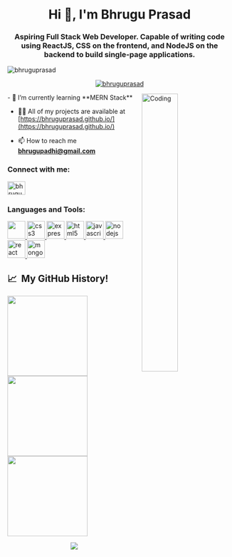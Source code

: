 
<h1 align="center">Hi 👋, I'm Bhrugu Prasad</h1>
<h3 align="center">Aspiring Full Stack Web Developer. Capable of writing code using ReactJS, CSS on the frontend, and NodeJS on the backend to build single-page applications.</h3>
<p align="left"> <img src="https://komarev.com/ghpvc/?username=bhruguprasad&label=Profile%20views&color=0e75b6&style=flat" alt="bhruguprasad" /> </p>
<p align="center"> <a href="https://github.com/ryo-ma/github-profile-trophy"><img src="https://github-profile-trophy.vercel.app/?username=bhruguprasad" alt="bhruguprasad" /></a> </p>
<img align="right" width="40%" height="auto" src="https://i.pinimg.com/originals/e1/f3/41/e1f3413bf5036045713341394f617225.gif" alt="Coding" />
- 🌱 I’m currently learning **MERN Stack**

- 👨‍💻 All of my projects are available at [https://bhruguprasad.github.io/](https://bhruguprasad.github.io/)

- 📫 How to reach me **bhrugupadhi@gmail.com**


<h3 align="left">Connect with me:</h3>
<p align="left">
<a href="https://www.linkedin.com/in/bhrugu-prasad-61b759232/" target="-blank"><img align="center" src="https://img.icons8.com/color/48/null/linkedin-2--v1.png" alt="bhrugu-prasad-61b759232" height="30" width="40" /></a>
</p>

<!-- <h3 align="left">Languages and Tools:</h3>
<p align="left"> <a href="https://getbootstrap.com" target="_blank" rel="noreferrer"> <img src="https://raw.githubusercontent.com/devicons/devicon/master/icons/bootstrap/bootstrap-plain-wordmark.svg" alt="bootstrap" width="40" height="40"/> </a> <a href="https://www.w3schools.com/css/" target="_blank" rel="noreferrer"> <img src="https://raw.githubusercontent.com/devicons/devicon/master/icons/css3/css3-original-wordmark.svg" alt="css3" width="40" height="40"/> </a> <a href="https://git-scm.com/" target="_blank" rel="noreferrer"> <img src="https://www.vectorlogo.zone/logos/git-scm/git-scm-icon.svg" alt="git" width="40" height="40"/> </a> <a href="https://www.w3.org/html/" target="_blank" rel="noreferrer"> <img src="https://raw.githubusercontent.com/devicons/devicon/master/icons/html5/html5-original-wordmark.svg" alt="html5" width="40" height="40"/> </a> <a href="https://developer.mozilla.org/en-US/docs/Web/JavaScript" target="_blank" rel="noreferrer"> <img src="https://raw.githubusercontent.com/devicons/devicon/master/icons/javascript/javascript-original.svg" alt="javascript" width="40" height="40"/> </a> <a href="https://www.mongodb.com/" target="_blank" rel="noreferrer"> <img src="https://raw.githubusercontent.com/devicons/devicon/master/icons/mongodb/mongodb-original-wordmark.svg" alt="mongodb" width="40" height="40"/> </a> <a href="https://reactjs.org/" target="_blank" rel="noreferrer"> <img src="https://raw.githubusercontent.com/devicons/devicon/master/icons/react/react-original-wordmark.svg" alt="react" width="40" height="40"/> </a> <a href="https://redux.js.org" target="_blank" rel="noreferrer"> <img src="https://raw.githubusercontent.com/devicons/devicon/master/icons/redux/redux-original.svg" alt="redux" width="40" height="40"/> </a> <a href="https://www.typescriptlang.org/" target="_blank" rel="noreferrer"> <img src="https://raw.githubusercontent.com/devicons/devicon/master/icons/typescript/typescript-original.svg" alt="typescript" width="40" height="40"/> </a> </p> -->


<h3 align="left">Languages and Tools:</h3>
<p align="left"> <a href="https://chakra-ui.com/" target="_blank" rel="noreferrer"> <img src="https://img.icons8.com/color/48/null/chakra-ui.png" width="40" height="40"/> </a> <a href="https://www.w3schools.com/css/" target="_blank" rel="noreferrer"> <img src="https://img.icons8.com/color/48/null/css3.png" alt="css3" width="40" height="40"/> </a> <a href="https://expressjs.com" target="_blank" rel="noreferrer"> <img src="https://www.edureka.co/blog/wp-content/uploads/2019/07/express-logo.png" alt="express" width="40" height="40"/> </a> <a href="https://www.w3.org/html/" target="_blank" rel="noreferrer"> <img src="https://img.icons8.com/color/48/null/html-5--v1.png" alt="html5" width="40" height="40"/> </a> <a href="https://developer.mozilla.org/en-US/docs/Web/JavaScript" target="_blank" rel="noreferrer"> <img src="https://img.icons8.com/color/48/null/javascript--v1.png" alt="javascript" width="40" height="40"/> </a> <a href="https://nodejs.org" target="_blank" rel="noreferrer"> <img src="https://img.icons8.com/color/48/null/nodejs.png" alt="nodejs" width="40" height="40"/> </a> <a href="https://reactjs.org/" target="_blank" rel="noreferrer"> <img src="https://img.icons8.com/office/48/null/react.png" alt="react" width="40" height="40"/> </a> <a href="https://www.mongodb.com/" target="_blank" rel="noreferrer"> <img src="https://img.icons8.com/color/48/null/mongodb.png" alt="mongodb" width="40" height="40"/> </a> </p>

<h2> 📈 &nbsp;My GitHub History!</h2>
<a href="https://github.com/bhruguprasad" align="center">
  <img height="180em" align="center" src="https://github-readme-stats.vercel.app/api?username=bhruguprasad&theme=noctis_minimus&show_icons=true" />
  <img height="180em" align="center" src="https://github-readme-stats.vercel.app/api/top-langs/?username=bhruguprasad&theme=noctis_minimus&layout=compact" />
  
</a>
<img height="180em" src="https://github-readme-streak-stats.herokuapp.com/?user=bhruguprasad&theme=noctis_minimus&layout=compact" align="center"/>
<!-- ![Alt Text](https://media0.giphy.com/media/iIqmM5tTjmpOB9mpbn/giphy.gif?cid=ecf05e476vmz531xhlxx640d9p9tegu1axrrd3ryvcb2cjyo&rid=giphy.gif&ct=g) -->

<p align="center">
  <img src="https://capsule-render.vercel.app/api?type=waving&color=gradient&height=100&section=footer"/>
</p>
